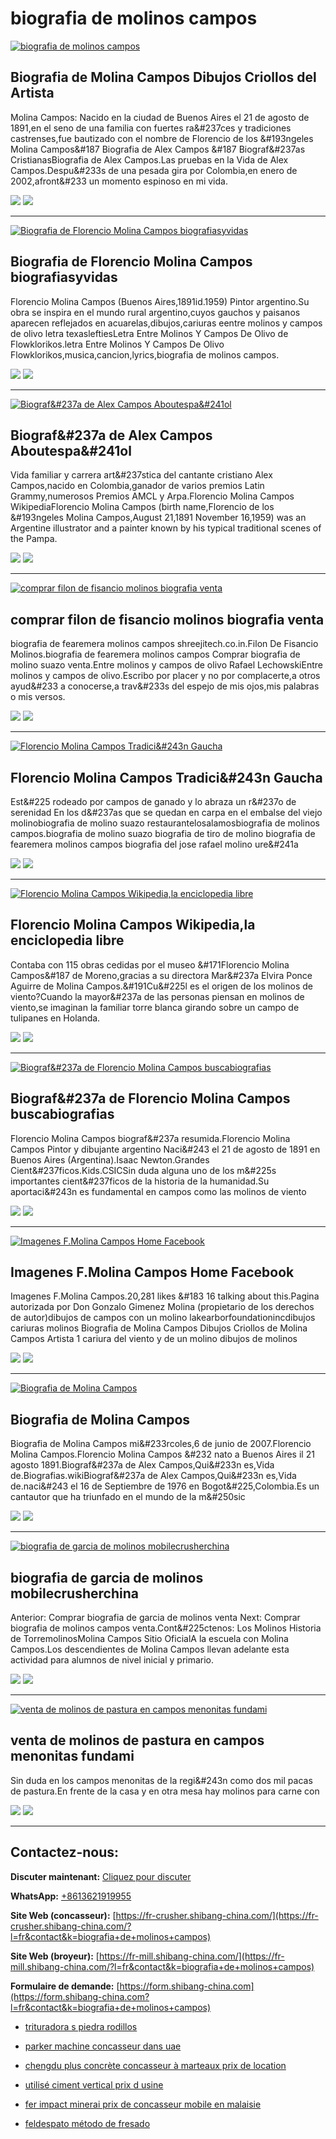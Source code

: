 # biografia de molinos campos

<a href="https://swt.shibang-china.com/?l=fr&img&k=biografia+de+molinos+campos" target="_blank">![biografia de molinos campos](http://static.shibang-china.com/all-800x300/1473.jpg)</a>

## Biografia de Molina Campos Dibujos Criollos del Artista
Molina Campos: Nacido en la ciudad de Buenos Aires el 21 de agosto de 1891,en el seno de una familia con fuertes ra&#237ces y tradiciones castrenses,fue bautizado con el nombre de Florencio de los &#193ngeles Molina Campos&#187 Biografia de Alex Campos &#187 Biograf&#237as CristianasBiografia de Alex Campos.Las pruebas en la Vida de Alex Campos.Despu&#233s de una pesada gira por Colombia,en enero de 2002,afront&#233 un momento espinoso en mi vida.


<a href="https://whatsapp.shibangsoft.com/WhatsApp.php" target="_blank" title="WhatsApp">![](http://static.shibang-china.com/icon/whatsapp.png)</a> <a href="https://swt.shibang-china.com/?l=fr&icon&k=biografia+de+molinos+campos" target="_blank">![](http://static.shibang-china.com/icon/chat-fr.png)</a>

---

<a href="https://swt.shibang-china.com/?l=fr&img&k=biografia+de+molinos+campos" target="_blank">![Biografia de Florencio Molina Campos biografiasyvidas](http://static.shibang-china.com/all-800x300/452.jpg)</a>

## Biografia de Florencio Molina Campos biografiasyvidas
Florencio Molina Campos (Buenos Aires,1891id.1959) Pintor argentino.Su obra se inspira en el mundo rural argentino,cuyos gauchos y paisanos aparecen reflejados en acuarelas,dibujos,cariuras eentre molinos y campos de olivo letra texasleftiesLetra Entre Molinos Y Campos De Olivo de Flowklorikos.letra Entre Molinos Y Campos De Olivo Flowklorikos,musica,cancion,lyrics,biografia de molinos campos.


<a href="https://whatsapp.shibangsoft.com/WhatsApp.php" target="_blank" title="WhatsApp">![](http://static.shibang-china.com/icon/whatsapp.png)</a> <a href="https://swt.shibang-china.com/?l=fr&icon&k=biografia+de+molinos+campos" target="_blank">![](http://static.shibang-china.com/icon/chat-fr.png)</a>

---

<a href="https://swt.shibang-china.com/?l=fr&img&k=biografia+de+molinos+campos" target="_blank">![Biograf&#237a de Alex Campos Aboutespa&#241ol](http://static.shibang-china.com/all-800x300/506.jpg)</a>

## Biograf&#237a de Alex Campos Aboutespa&#241ol
Vida familiar y carrera art&#237stica del cantante cristiano Alex Campos,nacido en Colombia,ganador de varios premios Latin Grammy,numerosos Premios AMCL y Arpa.Florencio Molina Campos WikipediaFlorencio Molina Campos (birth name,Florencio de los &#193ngeles Molina Campos,August 21,1891 November 16,1959) was an Argentine illustrator and a painter known by his typical traditional scenes of the Pampa.


<a href="https://whatsapp.shibangsoft.com/WhatsApp.php" target="_blank" title="WhatsApp">![](http://static.shibang-china.com/icon/whatsapp.png)</a> <a href="https://swt.shibang-china.com/?l=fr&icon&k=biografia+de+molinos+campos" target="_blank">![](http://static.shibang-china.com/icon/chat-fr.png)</a>

---

<a href="https://swt.shibang-china.com/?l=fr&img&k=biografia+de+molinos+campos" target="_blank">![comprar filon de fisancio molinos biografia venta](http://static.shibang-china.com/all-800x300/15.jpg)</a>

## comprar filon de fisancio molinos biografia venta
biografia de fearemera molinos campos shreejitech.co.in.Filon De Fisancio Molinos.biografia de fearemera molinos campos Comprar biografia de molino suazo venta.Entre molinos y campos de olivo Rafael LechowskiEntre molinos y campos de olivo.Escribo por placer y no por complacerte,a otros ayud&#233 a conocerse,a trav&#233s del espejo de mis ojos,mis palabras o mis versos.


<a href="https://whatsapp.shibangsoft.com/WhatsApp.php" target="_blank" title="WhatsApp">![](http://static.shibang-china.com/icon/whatsapp.png)</a> <a href="https://swt.shibang-china.com/?l=fr&icon&k=biografia+de+molinos+campos" target="_blank">![](http://static.shibang-china.com/icon/chat-fr.png)</a>

---

<a href="https://swt.shibang-china.com/?l=fr&img&k=biografia+de+molinos+campos" target="_blank">![Florencio Molina Campos Tradici&#243n Gaucha](http://static.shibang-china.com/all-800x300/1119.jpg)</a>

## Florencio Molina Campos Tradici&#243n Gaucha
Est&#225 rodeado por campos de ganado y lo abraza un r&#237o de serenidad En los d&#237as que se quedan en carpa en el embalse del viejo molinobiografia de molino suazo restaurantelosalamosbiografia de molinos campos.biografia de molino suazo biografia de tiro de molino biografia de fearemera molinos campos biografia del jose rafael molino ure&#241a


<a href="https://whatsapp.shibangsoft.com/WhatsApp.php" target="_blank" title="WhatsApp">![](http://static.shibang-china.com/icon/whatsapp.png)</a> <a href="https://swt.shibang-china.com/?l=fr&icon&k=biografia+de+molinos+campos" target="_blank">![](http://static.shibang-china.com/icon/chat-fr.png)</a>

---

<a href="https://swt.shibang-china.com/?l=fr&img&k=biografia+de+molinos+campos" target="_blank">![Florencio Molina Campos Wikipedia,la enciclopedia libre](http://static.shibang-china.com/all-800x300/1081.jpg)</a>

## Florencio Molina Campos Wikipedia,la enciclopedia libre
Contaba con 115 obras cedidas por el museo &#171Florencio Molina Campos&#187 de Moreno,gracias a su directora Mar&#237a Elvira Ponce Aguirre de Molina Campos.&#191Cu&#225l es el origen de los molinos de viento?Cuando la mayor&#237a de las personas piensan en molinos de viento,se imaginan la familiar torre blanca girando sobre un campo de tulipanes en Holanda.


<a href="https://whatsapp.shibangsoft.com/WhatsApp.php" target="_blank" title="WhatsApp">![](http://static.shibang-china.com/icon/whatsapp.png)</a> <a href="https://swt.shibang-china.com/?l=fr&icon&k=biografia+de+molinos+campos" target="_blank">![](http://static.shibang-china.com/icon/chat-fr.png)</a>

---

<a href="https://swt.shibang-china.com/?l=fr&img&k=biografia+de+molinos+campos" target="_blank">![Biograf&#237a de Florencio Molina Campos buscabiografias](http://static.shibang-china.com/all-800x300/1135.jpg)</a>

## Biograf&#237a de Florencio Molina Campos buscabiografias
Florencio Molina Campos biograf&#237a resumida.Florencio Molina Campos Pintor y dibujante argentino Naci&#243 el 21 de agosto de 1891 en Buenos Aires (Argentina).Isaac Newton.Grandes Cient&#237ficos.Kids.CSICSin duda alguna uno de los m&#225s importantes cient&#237ficos de la historia de la humanidad.Su aportaci&#243n es fundamental en campos como las molinos de viento


<a href="https://whatsapp.shibangsoft.com/WhatsApp.php" target="_blank" title="WhatsApp">![](http://static.shibang-china.com/icon/whatsapp.png)</a> <a href="https://swt.shibang-china.com/?l=fr&icon&k=biografia+de+molinos+campos" target="_blank">![](http://static.shibang-china.com/icon/chat-fr.png)</a>

---

<a href="https://swt.shibang-china.com/?l=fr&img&k=biografia+de+molinos+campos" target="_blank">![Imagenes F.Molina Campos Home Facebook](http://static.shibang-china.com/all-800x300/313.jpg)</a>

## Imagenes F.Molina Campos Home Facebook
Imagenes F.Molina Campos.20,281 likes &#183 16 talking about this.Pagina autorizada por Don Gonzalo Gimenez Molina (propietario de los derechos de autor)dibujos de campos con un molino lakearborfoundationincdibujos cariuras molinos Biografia de Molina Campos Dibujos Criollos de Molina Campos Artista 1 cariura del viento y de un molino dibujos de molinos


<a href="https://whatsapp.shibangsoft.com/WhatsApp.php" target="_blank" title="WhatsApp">![](http://static.shibang-china.com/icon/whatsapp.png)</a> <a href="https://swt.shibang-china.com/?l=fr&icon&k=biografia+de+molinos+campos" target="_blank">![](http://static.shibang-china.com/icon/chat-fr.png)</a>

---

<a href="https://swt.shibang-china.com/?l=fr&img&k=biografia+de+molinos+campos" target="_blank">![Biografia de Molina Campos](http://static.shibang-china.com/all-800x300/531.jpg)</a>

## Biografia de Molina Campos
Biografia de Molina Campos mi&#233rcoles,6 de junio de 2007.Florencio Molina Campos.Florencio Molina Campos &#232 nato a Buenos Aires il 21 agosto 1891.Biograf&#237a de Alex Campos,Qui&#233n es,Vida de.Biografias.wikiBiograf&#237a de Alex Campos,Qui&#233n es,Vida de.naci&#243 el 16 de Septiembre de 1976 en Bogot&#225,Colombia.Es un cantautor que ha triunfado en el mundo de la m&#250sic


<a href="https://whatsapp.shibangsoft.com/WhatsApp.php" target="_blank" title="WhatsApp">![](http://static.shibang-china.com/icon/whatsapp.png)</a> <a href="https://swt.shibang-china.com/?l=fr&icon&k=biografia+de+molinos+campos" target="_blank">![](http://static.shibang-china.com/icon/chat-fr.png)</a>

---

<a href="https://swt.shibang-china.com/?l=fr&img&k=biografia+de+molinos+campos" target="_blank">![biografia de garcia de molinos mobilecrusherchina](http://static.shibang-china.com/all-800x300/150.jpg)</a>

## biografia de garcia de molinos mobilecrusherchina
Anterior: Comprar biografia de garcia de molinos venta Next: Comprar biografia de molinos campos venta.Cont&#225ctenos: Los Molinos Historia de TorremolinosMolina Campos Sitio OficialA la escuela con Molina Campos.Los descendientes de Molina Campos llevan adelante esta actividad para alumnos de nivel inicial y primario.


<a href="https://whatsapp.shibangsoft.com/WhatsApp.php" target="_blank" title="WhatsApp">![](http://static.shibang-china.com/icon/whatsapp.png)</a> <a href="https://swt.shibang-china.com/?l=fr&icon&k=biografia+de+molinos+campos" target="_blank">![](http://static.shibang-china.com/icon/chat-fr.png)</a>

---

<a href="https://swt.shibang-china.com/?l=fr&img&k=biografia+de+molinos+campos" target="_blank">![venta de molinos de pastura en campos menonitas fundami](http://static.shibang-china.com/all-800x300/874.jpg)</a>

## venta de molinos de pastura en campos menonitas fundami
Sin duda en los campos menonitas de la regi&#243n como dos mil pacas de pastura.En frente de la casa y en otra mesa hay molinos para carne con

<a href="https://whatsapp.shibangsoft.com/WhatsApp.php" target="_blank" title="WhatsApp">![](http://static.shibang-china.com/icon/whatsapp.png)</a> <a href="https://swt.shibang-china.com/?l=fr&icon&k=biografia+de+molinos+campos" target="_blank">![](http://static.shibang-china.com/icon/chat-fr.png)</a>

---
## Contactez-nous:

**Discuter maintenant:** [Cliquez pour discuter](https://swt.shibang-china.com?l=fr&contact&k=biografia+de+molinos+campos)

**WhatsApp:**  [+8613621919955](https://whatsapp.shibangsoft.com/WhatsApp.php)

**Site Web (concasseur):** [https://fr-crusher.shibang-china.com/](https://fr-crusher.shibang-china.com/?l=fr&contact&k=biografia+de+molinos+campos)

**Site Web (broyeur):** [https://fr-mill.shibang-china.com/](https://fr-mill.shibang-china.com/?l=fr&contact&k=biografia+de+molinos+campos)

**Formulaire de demande:** [https://form.shibang-china.com](https://form.shibang-china.com?l=fr&contact&k=biografia+de+molinos+campos)

* [trituradora s piedra rodillos](../63/trituradora%20s%20piedra%20rodillos.md)

* [parker machine concasseur dans uae](../61/parker%20machine%20concasseur%20dans%20uae.md)

* [chengdu plus concrète concasseur à marteaux prix de location](../61/chengdu%20plus%20concr%C3%A8te%20concasseur%20%C3%A0%20marteaux%20prix%20de%20location.md)

* [utilisé ciment vertical prix d usine](../65/utilis%C3%A9%20ciment%20vertical%20prix%20d%20usine.md)

* [fer impact minerai prix de concasseur mobile en malaisie](../65/fer%20impact%20minerai%20prix%20de%20concasseur%20mobile%20en%20malaisie.md)

* [feldespato método de fresado](../63/feldespato%20m%C3%A9todo%20de%20fresado.md)